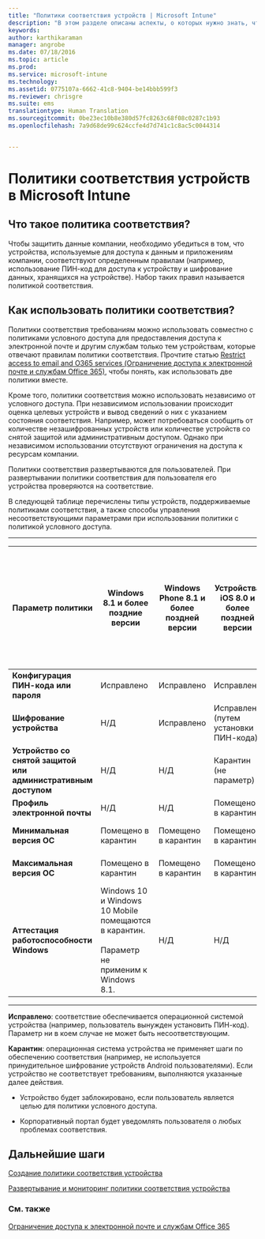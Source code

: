 ```yaml
---
title: "Политики соответствия устройств | Microsoft Intune"
description: "В этом разделе описаны аспекты, о которых нужно знать, чтобы понимать, что представляют собой политики соответствия устройства и как они действуют."
keywords: 
author: karthikaraman
manager: angrobe
ms.date: 07/18/2016
ms.topic: article
ms.prod: 
ms.service: microsoft-intune
ms.technology: 
ms.assetid: 0775107a-6662-41c8-9404-be14bbb599f3
ms.reviewer: chrisgre
ms.suite: ems
translationtype: Human Translation
ms.sourcegitcommit: 0be23ec10b8e380d57fc8263c68f08c0287c1b93
ms.openlocfilehash: 7a9d68de99c624ccfe4d7d741c1c8ac5c0044314


---
```


# Политики соответствия устройств в Microsoft Intune
## Что такое политика соответствия?
Чтобы защитить данные компании, необходимо убедиться в том, что устройства, используемые для доступа к данным и приложениям компании, соответствуют определенным правилам (например, использование ПИН-код для доступа к устройству и шифрование данных, хранящихся на устройстве). Набор таких правил называется политикой соответствия.

## Как использовать политики соответствия?
Политики соответствия требованиям можно использовать совместно с политиками условного доступа для предоставления доступа к электронной почте и другим службам только тем устройствам, которые отвечают правилам политики соответствия. Прочтите статью [Restrict access to email and O365 services (Ограничение доступа к электронной почте и службам Office 365)](restrict-access-to-email-and-o365-services-with-microsoft-intune.md), чтобы понять, как использовать две политики вместе.

Кроме того, политики соответствия можно использовать независимо от условного доступа. При независимом использовании происходит оценка целевых устройств и вывод сведений о них с указанием состояния соответствия. Например, может потребоваться сообщить от количестве незашифрованных устройств или количестве устройств со снятой защитой или административным доступом. Однако при независимом использовании отсутствуют ограничения на доступа к ресурсам компании.

Политики соответствия развертываются для пользователей. При развертывании политики соответствия для пользователя его устройства проверяются на соответствие.

В следующей таблице перечислены типы устройств, поддерживаемые политиками соответствия, а также способы управления несоответствующими параметрами при использовании политики с политикой условного доступа.

-----------------------------

|Параметр политики| Windows 8.1 и более поздние версии| Windows Phone 8.1 и более поздней версии| Устройства iOS 8.0 и более поздней версии|Android 4.0 и более поздней версии<br/>Samsung KNOX Standard 4.0 и более поздние версии|
|-----|----|----|----|----|
|**Конфигурация ПИН-кода или пароля** |Исправлено|Исправлено|Исправлено|Помещено в карантин|
|**Шифрование устройства**|Н/Д|Исправлено|Исправлено (путем установки ПИН-кода)|Помещено в карантин|
|**Устройство со снятой защитой или административным доступом**|Н/Д|Н/Д|Карантин (не параметр)|Карантин (не параметр)|
|**Профиль электронной почты**|Н/Д|Н/Д|Помещено в карантин|Н/Д|
|**Минимальная версия ОС**|Помещено в карантин|Помещено в карантин|Помещено в карантин|Помещено в карантин|
|**Максимальная версия ОС**|Помещено в карантин| Помещено в карантин| Помещено в карантин| Помещено в карантин|
|**Аттестация работоспособности Windows**|Windows 10 и Windows 10 Mobile помещаются в карантин.<br /><br />Параметр не применим к Windows 8.1.|Н/Д|Н/Д|Н/Д|

------------------------------

**Исправлено**: соответствие обеспечивается операционной системой устройства (например, пользователь вынужден установить ПИН-код).  Параметр ни в коем случае не может быть несоответствующим.

**Карантин**: операционная система устройства не применяет шаги по обеспечению соответствия (например, не используется принудительное шифрование устройств Android пользователями). Если устройство не соответствует требованиям, выполняются указанные далее действия.

-   Устройство будет заблокировано, если пользователь является целью для политики условного доступа.

-   Корпоративный портал будет уведомлять пользователя о любых проблемах соответствия.

## Дальнейшие шаги
[Создание политики соответствия устройства](create-a-device-compliance-policy-in-microsoft-intune.md)

[Развертывание и мониторинг политики соответствия устройства](deploy-and-monitor-a-device-compliance-policy-in-microsoft-intune.md)

### См. также
[Ограничение доступа к электронной почте и службам Office 365](restrict-access-to-email-and-o365-services-with-microsoft-intune.md)



<!--HONumber=Sep16_HO2-->


